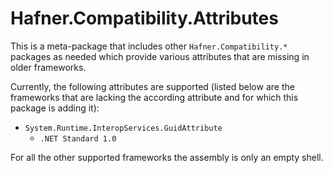 # Hafner.Compatibility.Attributes

This is a meta-package that includes other `Hafner.Compatibility.*` packages as needed which provide various attributes that are missing in older frameworks.

Currently, the following attributes are supported (listed below are the frameworks that are lacking the according attribute and for which this package is adding it):

 - `System.Runtime.InteropServices.GuidAttribute`
   - `.NET Standard 1.0`

For all the other supported frameworks the assembly is only an empty shell.
